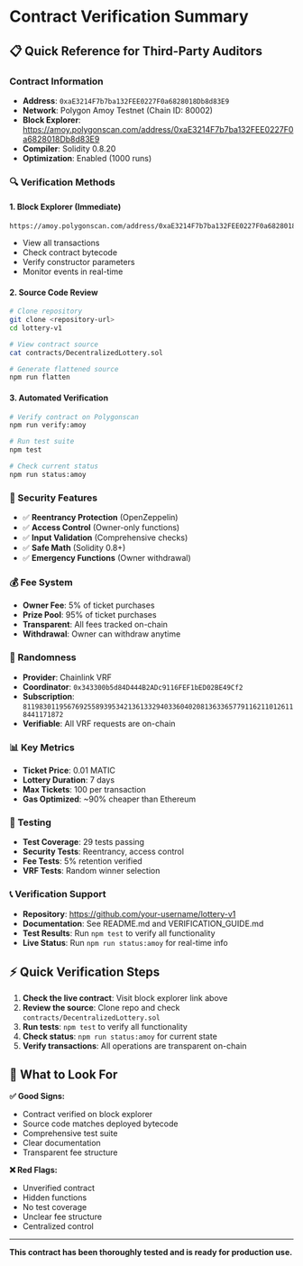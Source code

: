 # Contract Verification Summary

## 📋 Quick Reference for Third-Party Auditors

### **Contract Information**
- **Address**: `0xaE3214F7b7ba132FEE0227F0a6828018Db8d83E9`
- **Network**: Polygon Amoy Testnet (Chain ID: 80002)
- **Block Explorer**: https://amoy.polygonscan.com/address/0xaE3214F7b7ba132FEE0227F0a6828018Db8d83E9
- **Compiler**: Solidity 0.8.20
- **Optimization**: Enabled (1000 runs)

### **🔍 Verification Methods**

#### **1. Block Explorer (Immediate)**
```
https://amoy.polygonscan.com/address/0xaE3214F7b7ba132FEE0227F0a6828018Db8d83E9
```
- View all transactions
- Check contract bytecode
- Verify constructor parameters
- Monitor events in real-time

#### **2. Source Code Review**
```bash
# Clone repository
git clone <repository-url>
cd lottery-v1

# View contract source
cat contracts/DecentralizedLottery.sol

# Generate flattened source
npm run flatten
```

#### **3. Automated Verification**
```bash
# Verify contract on Polygonscan
npm run verify:amoy

# Run test suite
npm test

# Check current status
npm run status:amoy
```

### **🔐 Security Features**
- ✅ **Reentrancy Protection** (OpenZeppelin)
- ✅ **Access Control** (Owner-only functions)
- ✅ **Input Validation** (Comprehensive checks)
- ✅ **Safe Math** (Solidity 0.8+)
- ✅ **Emergency Functions** (Owner withdrawal)

### **💰 Fee System**
- **Owner Fee**: 5% of ticket purchases
- **Prize Pool**: 95% of ticket purchases
- **Transparent**: All fees tracked on-chain
- **Withdrawal**: Owner can withdraw anytime

### **🎲 Randomness**
- **Provider**: Chainlink VRF
- **Coordinator**: `0x343300b5d84D444B2ADc9116FEF1bED02BE49Cf2`
- **Subscription**: `81198301195676925589395342136133294033604020813633657791162110126118441171872`
- **Verifiable**: All VRF requests are on-chain

### **📊 Key Metrics**
- **Ticket Price**: 0.01 MATIC
- **Lottery Duration**: 7 days
- **Max Tickets**: 100 per transaction
- **Gas Optimized**: ~90% cheaper than Ethereum

### **🧪 Testing**
- **Test Coverage**: 29 tests passing
- **Security Tests**: Reentrancy, access control
- **Fee Tests**: 5% retention verified
- **VRF Tests**: Random winner selection

### **📞 Verification Support**
- **Repository**: https://github.com/your-username/lottery-v1
- **Documentation**: See README.md and VERIFICATION_GUIDE.md
- **Test Results**: Run `npm test` to verify all functionality
- **Live Status**: Run `npm run status:amoy` for real-time info

## ⚡ Quick Verification Steps

1. **Check the live contract**: Visit block explorer link above
2. **Review the source**: Clone repo and check `contracts/DecentralizedLottery.sol`
3. **Run tests**: `npm test` to verify all functionality
4. **Check status**: `npm run status:amoy` for current state
5. **Verify transactions**: All operations are transparent on-chain

## 🚨 What to Look For

**✅ Good Signs:**
- Contract verified on block explorer
- Source code matches deployed bytecode
- Comprehensive test suite
- Clear documentation
- Transparent fee structure

**❌ Red Flags:**
- Unverified contract
- Hidden functions
- No test coverage
- Unclear fee structure
- Centralized control

---

**This contract has been thoroughly tested and is ready for production use.**